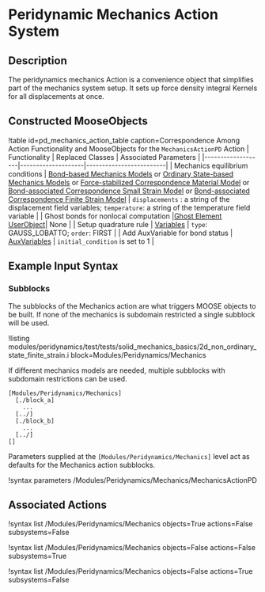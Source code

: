 # Peridynamic Mechanics Action System

## Description

The peridynamics mechanics Action is a convenience object that simplifies part of the
mechanics system setup. It sets up force density integral Kernels for all displacements at once.

## Constructed MooseObjects

!table id=pd_mechanics_action_table caption=Correspondence Among Action Functionality and MooseObjects for the `MechanicsActionPD` Action
| Functionality     | Replaced Classes   | Associated Parameters   |
|-------------------|--------------------|-------------------------|
| Mechanics equilibrium conditions | [Bond-based Mechanics Models](/kernels/MechanicsBPD.md) or [Ordinary State-based Mechanics Models](/kernels/MechanicsOSPD.md) or [Force-stabilized Correspondence Material Model](/kernels/ForceStabilizedSmallStrainMechanicsNOSPD.md) or [Bond-associated Correspondence Small Strain Model](/kernels/SmallStrainMechanicsNOSPD.md) or [Bond-associated Correspondence Finite Strain Model](/kernels/FiniteStrainMechanicsNOSPD.md) | `displacements` : a string of the displacement field variables; `temperature`: a string of the temperature field variable |
| Ghost bonds for nonlocal computation |[Ghost Element UserObject](/GhostElemPD.md)| None |
| Setup quadrature rule | [Variables](syntax/Variables/index.md) | `type`: GAUSS_LOBATTO; `order`: FIRST |
| Add AuxVariable for bond status | [AuxVariables](/AuxVariables/index.md) | `initial_condition` is set to 1 |


## Example Input Syntax

### Subblocks

The subblocks of the Mechanics action are what triggers MOOSE objects to be built. If none of the mechanics is subdomain restricted a single subblock will be used.

!listing modules/peridynamics/test/tests/solid_mechanics_basics/2d_non_ordinary_state_finite_strain.i block=Modules/Peridynamics/Mechanics

If different mechanics models are needed, multiple subblocks with subdomain restrictions can be used.

```
[Modules/Peridynamics/Mechanics]
  [./block_a]
    ...
  [../]
  [./block_b]
    ...
  [../]
[]
```

Parameters supplied at the `[Modules/Peridynamics/Mechanics]` level act as defaults for the Mechanics action subblocks.

!syntax parameters /Modules/Peridynamics/Mechanics/MechanicsActionPD


## Associated Actions

!syntax list /Modules/Peridynamics/Mechanics objects=True actions=False subsystems=False

!syntax list /Modules/Peridynamics/Mechanics objects=False actions=False subsystems=True

!syntax list /Modules/Peridynamics/Mechanics objects=False actions=True subsystems=False
